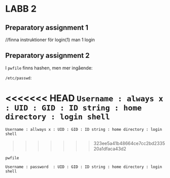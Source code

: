 # LABB 2

## Preparatory assignment 1

//finna instruktioner för login(1)
man 1 login

## Preparatory assignment 2
I `pwfile` finns hashen, men mer ingående:


`/etc/passwd`:

<<<<<<< HEAD
`Username : always x : UID : GID : ID string : home directory : login shell`
=======
`Username : allways x : UID : GID : ID string : home directory : login shell`
>>>>>>> 323ee5a41b48664ce7cc2bd233520a1dfaca43d2


`pwfile`

`Username : password  : UID : GID : ID string : home directory : login shell`
